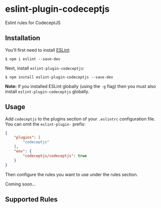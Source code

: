 # eslint-plugin-codeceptjs

Eslint rules for CodeceptJS

## Installation

You'll first need to install [ESLint](http://eslint.org):

```
$ npm i eslint --save-dev
```

Next, install `eslint-plugin-codeceptjs`:

```
$ npm install eslint-plugin-codeceptjs --save-dev
```

**Note:** If you installed ESLint globally (using the `-g` flag) then you must also install `eslint-plugin-codeceptjs` globally.

## Usage

Add `codeceptjs` to the plugins section of your `.eslintrc` configuration file. You can omit the `eslint-plugin-` prefix:

```json
{
    "plugins": [
        "codeceptjs"
    ],
    "env": {
        "codeceptjs/codeceptjs": true
    }
}
```


Then configure the rules you want to use under the rules section.

Coming soon...

## Supported Rules






